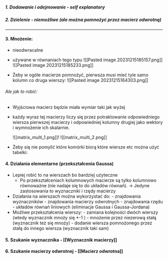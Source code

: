 ##### 1. Dodawanie i odejmowanie - self explanatory
##### 2. Dzielenie - niemożliwe (ale można pomnożyć przez macierz odwrotną)
---
#### 3. Mnożenie:
- nieodwracalne
- używane w równaniach tego typu
	![[Pasted image 20231215185157.png]]
	![[Pasted image 20231215185233.png]]


- Żeby w ogóle macierze pomnożyć, pierwsza musi mieć tyle samo kolumn co druga wierszy:
  ![[Pasted image 20231215164303.png]]

  
######  Ale jak to robić:
- Wyjściowa macierz będzie miała wymiar taki jak wyżej
- każdy wyraz tej macierzy liczy się przez potraktowanie odpowiedniego wiersza pierwszej macierzy i odpowiedniej kolumny drugiej jako wektory i wymnożenie ich skalarnie.

  ![[matrix_multi_1.png]]!
  ![[matrix_multi_2.png]]
- Żeby się nie pomylić które komórki biorą które wiersze etc można użyć tabelki:


  



#### 4. Działania elementarne (przekształcenia Gaussa)
- Lepiej robić to na wierszach bo bardziej użyteczne
	- Po przekształceniach kolumnowych macierze są tylko kolumnowo równoważne (nie nadaje się to do układów równań). -> Jedyne zastosowania to wyznaczniki i rzędy macierzy
- Działania na wierszach można wykorzystać do:
	  - znajdowania wyznaczników
	  - znajdowania macierzy odwrotnych
	  - znajdowania rzędu
	  - układów równań liniowych (eliminacje Gaussa i  Gaussa-Jordana)
- Możliwe przekształcenia wierszy:
	  - zamiana kolejności dwóch wierszy (wtedy wyznacznik mnoży się \*-1 )
	  - mnożenie przez niezerową stałą (wyznacznik też się mnoży)
	  - dodanie wiersza pomnożonego przez stałą do innego wiersza (wyznacznik taki sam)

#### 5. Szukanie wyznacznika - [[Wyznacznik macierzy]]

#### 6. Szukanie macierzy odwrotnej - [[Macierz odwrotna]]

